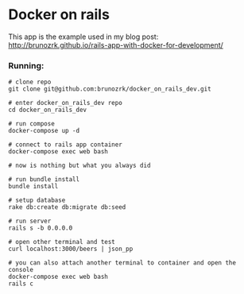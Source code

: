 # Docker on rails

This app is the example used in my blog post: http://brunozrk.github.io/rails-app-with-docker-for-development/

### Running:
```
# clone repo
git clone git@github.com:brunozrk/docker_on_rails_dev.git

# enter docker_on_rails_dev repo
cd docker_on_rails_dev

# run compose
docker-compose up -d

# connect to rails app container
docker-compose exec web bash

# now is nothing but what you always did

# run bundle install
bundle install

# setup database
rake db:create db:migrate db:seed

# run server
rails s -b 0.0.0.0

# open other terminal and test
curl localhost:3000/beers | json_pp

# you can also attach another terminal to container and open the console
docker-compose exec web bash
rails c
```

